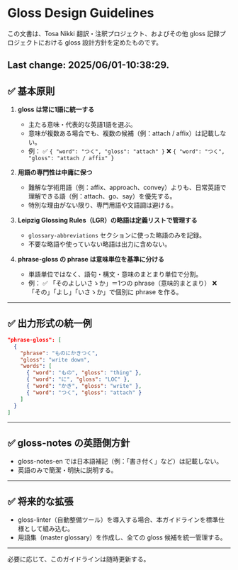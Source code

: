 # Gloss Design Guidelines

この文書は、Tosa Nikki 翻訳・注釈プロジェクト、およびその他 gloss 記録プロジェクトにおける gloss 設計方針を定めたものです。

## Last change: 2025/06/01-10:38:29.

## ✅ 基本原則

1. **gloss は常に1語に統一する**

   - 主たる意味・代表的な英語1語を選ぶ。
   - 意味が複数ある場合でも、複数の候補（例：attach / affix）は記載しない。
   - 例：
     ✅ `{ "word": "つく", "gloss": "attach" }`
     ❌ `{ "word": "つく", "gloss": "attach / affix" }`

2. **用語の専門性は中庸に保つ**

   - 難解な学術用語（例：affix、approach、convey）よりも、日常英語で理解できる語（例：attach、go、say）を優先する。
   - 特別な理由がない限り、専門用語や文語調は避ける。

3. **Leipzig Glossing Rules（LGR）の略語は定義リストで管理する**

   - `glossary-abbreviations` セクションに使った略語のみを記録。
   - 不要な略語や使っていない略語は出力に含めない。

4. **phrase-gloss の phrase は意味単位を基準に分ける**

   - 単語単位ではなく、語句・構文・意味のまとまり単位で分割。
   - 例：
     ✅ 「そのよしいさゝか」＝1つの phrase（意味的まとまり）
     ❌ 「その」「よし」「いさゝか」で個別に phrase を作る。

---

## ✅ 出力形式の統一例

```json
"phrase-gloss": [
  {
    "phrase": "ものにかきつく",
    "gloss": "write down",
    "words": [
      { "word": "もの", "gloss": "thing" },
      { "word": "に", "gloss": "LOC" },
      { "word": "かき", "gloss": "write" },
      { "word": "つく", "gloss": "attach" }
    ]
  }
]
```

---

## ✅ gloss-notes の英語側方針

- gloss-notes-en では日本語補記（例：「書き付く」など）は記載しない。
- 英語のみで簡潔・明快に説明する。

---

## ✅ 将来的な拡張

- gloss-linter（自動整備ツール）を導入する場合、本ガイドラインを標準仕様として組み込む。
- 用語集（master glossary）を作成し、全ての gloss 候補を統一管理する。

---

必要に応じて、このガイドラインは随時更新する。
